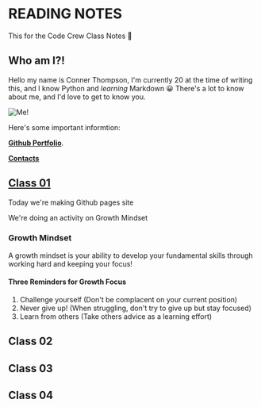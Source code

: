 # READING NOTES
This for the Code Crew Class Notes 📓

## Who am I?!

Hello my name is Conner Thompson, I'm currently 20 at the time of writing this, and I know Python and *learning* Markdown :grinning:
There's a lot to know about me, and I'd love to get to know you.

![Me!](/Reading-Notes/029E43B1-84FA-4E86-A74D-D9AC0DA8B4D4.jpeg/)


Here's some important informtion:

[**Github Portfolio**](/https://github.com/ConnerKT?tab=repositories/).


[**Contacts**](/Reading-Notes/Contacts)



## [Class 01](/Reading-Notes/Class01)

Today we're making Github pages site

We're doing an activity on Growth Mindset

### Growth Mindset
A growth mindset is your ability to develop your fundamental skills through working hard and keeping your focus!

#### Three Reminders for Growth Focus

1. Challenge yourself (Don't be complacent on your current position)
2. Never give up! (When struggling, don't try to give up but stay focused)
3. Learn from others (Take others advice as a learning effort)

## Class 02

## Class 03

## Class 04
